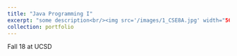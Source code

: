 ```yaml
---
title: "Java Programming I"
excerpt: "some description<br/><img src='/images/1_CSE8A.jpg' width="500" height="300">"
collection: portfolio
---
```


Fall 18 at UCSD
